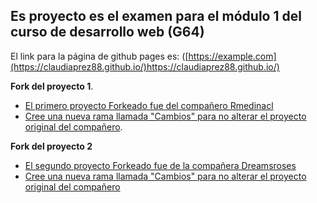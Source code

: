 ## Es proyecto es el examen para el módulo 1 del curso de  desarrollo web (G64) 
El link para la página de github pages es:
([https://example.com](https://claudiaprez88.github.io/)https://claudiaprez88.github.io/)


**Fork del proyecto 1**.

- [El primero proyecto Forkeado fue del compañero Rmedinacl](https://github.com/Dreamsroses/Dreamsroses.github.io)
- [Cree una nueva rama llamada "Cambios" para no alterar el proyecto original del compañero]([https://example.com](https://github.com/ClaudiaPrez88/Dreamsroses.github.io/tree/cambios)).

**Fork del proyecto 2**
- [El segundo proyecto Forkeado fue de la compañera Dreamsroses](https://github.com/Dreamsroses/Dreamsroses.github.io)
- [Cree una nueva rama llamada "Cambios" para no alterar el proyecto original del compañero]([https://example.com](https://github.com/ClaudiaPrez88/Dreamsroses.github.io/tree/cambios))
